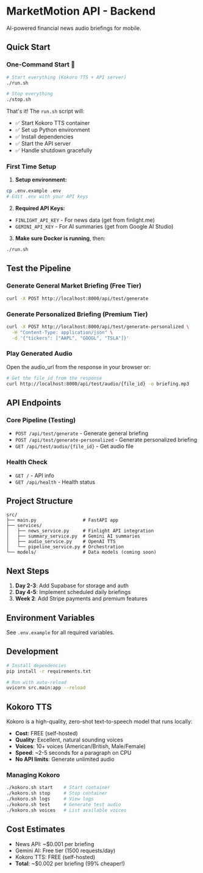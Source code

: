 # MarketMotion API - Backend

AI-powered financial news audio briefings for mobile.

## Quick Start

### One-Command Start 🚀

```bash
# Start everything (Kokoro TTS + API server)
./run.sh

# Stop everything
./stop.sh
```

That's it! The `run.sh` script will:
- ✅ Start Kokoro TTS container
- ✅ Set up Python environment
- ✅ Install dependencies
- ✅ Start the API server
- ✅ Handle shutdown gracefully

### First Time Setup

1. **Setup environment:**
```bash
cp .env.example .env
# Edit .env with your API keys
```

2. **Required API Keys:**
- `FINLIGHT_API_KEY` - For news data (get from finlight.me)
- `GEMINI_API_KEY` - For AI summaries (get from Google AI Studio)

3. **Make sure Docker is running**, then:
```bash
./run.sh
```

## Test the Pipeline

### Generate General Market Briefing (Free Tier)
```bash
curl -X POST http://localhost:8000/api/test/generate
```

### Generate Personalized Briefing (Premium Tier)
```bash
curl -X POST http://localhost:8000/api/test/generate-personalized \
  -H "Content-Type: application/json" \
  -d '{"tickers": ["AAPL", "GOOGL", "TSLA"]}'
```

### Play Generated Audio
Open the audio_url from the response in your browser or:
```bash
# Get the file_id from the response
curl http://localhost:8000/api/test/audio/{file_id} -o briefing.mp3
```

## API Endpoints

### Core Pipeline (Testing)
- `POST /api/test/generate` - Generate general briefing
- `POST /api/test/generate-personalized` - Generate personalized briefing
- `GET /api/test/audio/{file_id}` - Get audio file

### Health Check
- `GET /` - API info
- `GET /api/health` - Health status

## Project Structure
```
src/
├── main.py                 # FastAPI app
├── services/
│   ├── news_service.py     # Finlight API integration
│   ├── summary_service.py  # Gemini AI summaries
│   ├── audio_service.py    # OpenAI TTS
│   └── pipeline_service.py # Orchestration
└── models/                 # Data models (coming soon)
```

## Next Steps

1. **Day 2-3**: Add Supabase for storage and auth
2. **Day 4-5**: Implement scheduled daily briefings
3. **Week 2**: Add Stripe payments and premium features

## Environment Variables

See `.env.example` for all required variables.

## Development

```bash
# Install dependencies
pip install -r requirements.txt

# Run with auto-reload
uvicorn src.main:app --reload
```

## Kokoro TTS

Kokoro is a high-quality, zero-shot text-to-speech model that runs locally:
- **Cost**: FREE (self-hosted)
- **Quality**: Excellent, natural sounding voices
- **Voices**: 10+ voices (American/British, Male/Female)
- **Speed**: ~2-5 seconds for a paragraph on CPU
- **No API limits**: Generate unlimited audio

### Managing Kokoro

```bash
./kokoro.sh start    # Start container
./kokoro.sh stop     # Stop container
./kokoro.sh logs     # View logs
./kokoro.sh test     # Generate test audio
./kokoro.sh voices   # List available voices
```

## Cost Estimates

- News API: ~$0.001 per briefing
- Gemini AI: Free tier (1500 requests/day)
- Kokoro TTS: FREE (self-hosted)
- **Total**: ~$0.002 per briefing (99% cheaper!)
